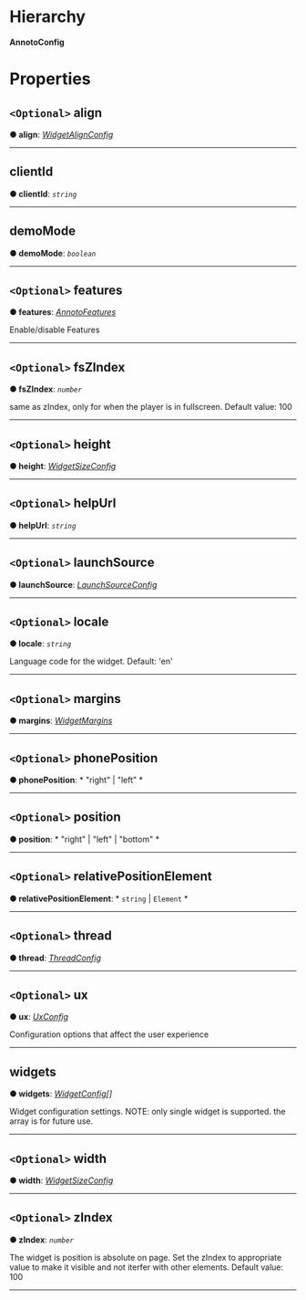 

# Hierarchy

**AnnotoConfig**

# Properties

<a id="align"></a>

## `<Optional>` align

**● align**: *[WidgetAlignConfig](annotoconfig.widgetalignconfig.md)*

___
<a id="clientid"></a>

##  clientId

**● clientId**: *`string`*

___
<a id="demomode"></a>

##  demoMode

**● demoMode**: *`boolean`*

___
<a id="features"></a>

## `<Optional>` features

**● features**: *[AnnotoFeatures](annotoconfig.annotofeatures.md)*

Enable/disable Features

___
<a id="fszindex"></a>

## `<Optional>` fsZIndex

**● fsZIndex**: *`number`*

same as zIndex, only for when the player is in fullscreen. Default value: 100

___
<a id="height"></a>

## `<Optional>` height

**● height**: *[WidgetSizeConfig](annotoconfig.widgetsizeconfig.md)*

___
<a id="helpurl"></a>

## `<Optional>` helpUrl

**● helpUrl**: *`string`*

___
<a id="launchsource"></a>

## `<Optional>` launchSource

**● launchSource**: *[LaunchSourceConfig](annotoconfig.launchsourceconfig.md)*

___
<a id="locale"></a>

## `<Optional>` locale

**● locale**: *`string`*

Language code for the widget. Default: 'en'

___
<a id="margins"></a>

## `<Optional>` margins

**● margins**: *[WidgetMargins](annotoconfig.widgetmargins.md)*

___
<a id="phoneposition"></a>

## `<Optional>` phonePosition

**● phonePosition**: * "right" &#124; "left"
*

___
<a id="position"></a>

## `<Optional>` position

**● position**: * "right" &#124; "left" &#124; "bottom"
*

___
<a id="relativepositionelement"></a>

## `<Optional>` relativePositionElement

**● relativePositionElement**: * `string` &#124; `Element`
*

___
<a id="thread"></a>

## `<Optional>` thread

**● thread**: *[ThreadConfig](annotoconfig.threadconfig.md)*

___
<a id="ux"></a>

## `<Optional>` ux

**● ux**: *[UxConfig](annotoconfig.uxconfig.md)*

Configuration options that affect the user experience

___
<a id="widgets"></a>

##  widgets

**● widgets**: *[WidgetConfig](annotoconfig.widgetconfig.md)[]*

Widget configuration settings. NOTE: only single widget is supported. the array is for future use.

___
<a id="width"></a>

## `<Optional>` width

**● width**: *[WidgetSizeConfig](annotoconfig.widgetsizeconfig.md)*

___
<a id="zindex"></a>

## `<Optional>` zIndex

**● zIndex**: *`number`*

The widget is position is absolute on page. Set the zIndex to appropriate value to make it visible and not iterfer with other elements. Default value: 100

___


